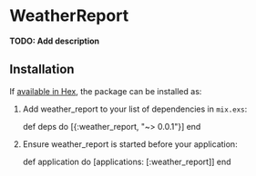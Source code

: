 # WeatherReport

**TODO: Add description**

## Installation

If [available in Hex](https://hex.pm/docs/publish), the package can be installed as:

  1. Add weather_report to your list of dependencies in `mix.exs`:

        def deps do
          [{:weather_report, "~> 0.0.1"}]
        end

  2. Ensure weather_report is started before your application:

        def application do
          [applications: [:weather_report]]
        end


